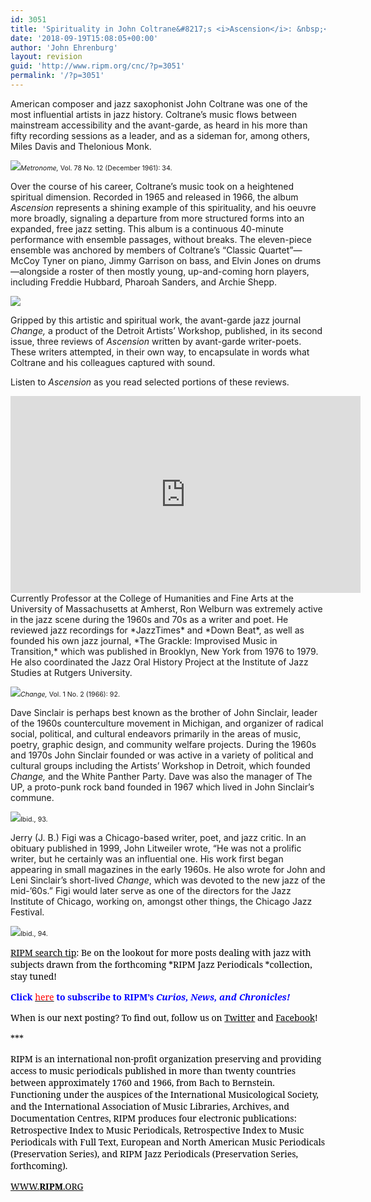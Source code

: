 ```yaml
---
id: 3051
title: 'Spirituality in John Coltrane&#8217;s <i>Ascension</i>: &nbsp;<br>Comments by Contemporary Critics'
date: '2018-09-19T15:08:05+00:00'
author: 'John Ehrenburg'
layout: revision
guid: 'http://www.ripm.org/cnc/?p=3051'
permalink: '/?p=3051'
---
```


American composer and jazz saxophonist John Coltrane was one of the most influential artists in jazz history. Coltrane’s music flows between mainstream accessibility and the avant-garde, as heard in his more than fifty recording sessions as a leader, and as a sideman for, among others, Miles Davis and Thelonious Monk.

![](http://www.ripm.org/cnc/wp-content/uploads/2018/09/Coltrane-1.jpg)<span style="font-size: 8pt;">*Metronome,* Vol. 78 No. 12 (December 1961): 34. </span>

Over the course of his career, Coltrane’s music took on a heightened spiritual dimension. Recorded in 1965 and released in 1966, the album *Ascension* represents a shining example of this spirituality, and his oeuvre more broadly, signaling a departure from more structured forms into an expanded, free jazz setting. This album is a continuous 40-minute performance with ensemble passages, without breaks. The eleven-piece ensemble was anchored by members of Coltrane’s “Classic Quartet”—McCoy Tyner on piano, Jimmy Garrison on bass, and Elvin Jones on drums—alongside a roster of then mostly young, up-and-coming horn players, including Freddie Hubbard, Pharoah Sanders, and Archie Shepp.

![](http://www.ripm.org/cnc/wp-content/uploads/2018/09/trane-2.jpg)

Gripped by this artistic and spiritual work, the avant-garde jazz journal *Change,* a product of the Detroit Artists’ Workshop, published, in its second issue, three reviews of *Ascension* written by avant-garde writer-poets. These writers attempted, in their own way, to encapsulate in words what Coltrane and his colleagues captured with sound.

Listen to *Ascension* as you read selected portions of these reviews.

<div style="text-align: center;"><iframe allowfullscreen="allowfullscreen" frameborder="0" height="315" loading="lazy" src="https://www.youtube.com/embed/-81AEUqHPzU?rel=0&start=1" width="560"></iframe></div>Currently Professor at the College of Humanities and Fine Arts at the University of Massachusetts at Amherst, Ron Welburn was extremely active in the jazz scene during the 1960s and 70s as a writer and poet. He reviewed jazz recordings for *JazzTimes* and *Down Beat*, as well as founded his own jazz journal, *The Grackle: Improvised Music in Transition,* which was published in Brooklyn, New York from 1976 to 1979. He also coordinated the Jazz Oral History Project at the Institute of Jazz Studies at Rutgers University.

![](http://www.ripm.org/cnc/wp-content/uploads/2018/09/trane-3-1024x536.jpg)<span style="font-size: 8pt;">*Change,* Vol. 1 No. 2 (1966): 92.</span>

Dave Sinclair is perhaps best known as the brother of John Sinclair, leader of the 1960s counterculture movement in Michigan, and organizer of radical social, political, and cultural endeavors primarily in the areas of music, poetry, graphic design, and community welfare projects. During the 1960s and 1970s John Sinclair founded or was active in a variety of political and cultural groups including the Artists’ Workshop in Detroit, which founded *Change,* and the White Panther Party. Dave was also the manager of The UP, a proto-punk rock band founded in 1967 which lived in John Sinclair’s commune.

![](http://www.ripm.org/cnc/wp-content/uploads/2018/09/trane-4.jpg)<span style="font-size: 8pt;">Ibid., 93. </span>

Jerry (J. B.) Figi was a Chicago-based writer, poet, and jazz critic. In an obituary published in 1999, John Litweiler wrote, “He was not a prolific writer, but he certainly was an influential one. His work first began appearing in small magazines in the early 1960s. He also wrote for John and Leni Sinclair’s short-lived *Change*, which was devoted to the new jazz of the mid-’60s.” Figi would later serve as one of the directors for the Jazz Institute of Chicago, working on, amongst other things, the Chicago Jazz Festival.

![](http://www.ripm.org/cnc/wp-content/uploads/2018/09/trane-5-1024x240.jpg)<span style="font-size: 8pt;">Ibid., 94. </span>

<u><span style="font-family: 'Forum','serif'; color: black;">RIPM search tip</span></u><span style="font-family: 'Forum','serif'; color: black;">: Be on the lookout for more posts dealing with jazz with subjects drawn from the forthcoming *<span style="font-family: 'Forum','serif';">RIPM Jazz Periodicals </span>*collection, stay tuned!</span>

**<span style="font-family: 'Forum','serif'; color: blue;">Click</span><span style="font-family: 'Forum','serif'; color: red;"> </span>**[<span style="font-family: 'Forum','serif'; color: red;">here</span>](http://ripm.org/?page=cncsubscribe)**<span style="font-family: 'Forum','serif'; color: red;"> </span><span style="font-family: 'Forum','serif'; color: blue;">to subscribe to RIPM’s *Curios, News, and Chronicles!* </span>**

<span style="font-family: 'Forum','serif'; color: black;">When is our next posting? To find out, follow us on </span>[<span style="font-family: 'Forum','serif'; color: black;">Twitter</span>](https://twitter.com/RIPMCenter)<span style="font-family: 'Forum','serif'; color: black;"> and </span>[<span style="font-family: 'Forum','serif'; color: black;">Facebook</span>](https://www.facebook.com/RIPMCenter/)<span style="font-family: 'Forum','serif'; color: black;">!</span>

<span style="font-family: 'Forum','serif'; color: black;">\*\*\*</span>

<span style="font-family: 'Forum','serif'; color: black;">RIPM</span><span style="font-family: 'Forum','serif'; color: navy;"> </span><span style="font-family: 'Forum','serif'; color: black;">is an international non-profit organization preserving and providing access to music periodicals published in more than twenty countries between approximately 1760 and 1966, from Bach to Bernstein. Functioning under the auspices of the International Musicological Society, and the International Association of Music Libraries, Archives, and Documentation Centres, RIPM produces four electronic publications: Retrospective Index to Music Periodicals, Retrospective Index to Music Periodicals with Full Text, European and North American Music Periodicals (Preservation Series), and RIPM Jazz Periodicals (Preservation Series, forthcoming).</span>

[<span style="font-family: 'Forum','serif'; color: black;">WWW.</span>**<span style="font-family: 'Forum','serif'; color: black; text-decoration: none; text-underline: none;">RIPM</span>**<span style="font-family: 'Forum','serif'; color: black;">.ORG</span>](http://cts.vresp.com/c/?RIPMConsortiumLtd./606886bac9/3fdca83fa7/d715bbc74f)